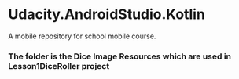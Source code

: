 # Udacity.AndroidStudio.Kotlin
A mobile repository for school mobile course.

### The folder is the Dice Image Resources which are used in Lesson1DiceRoller project
